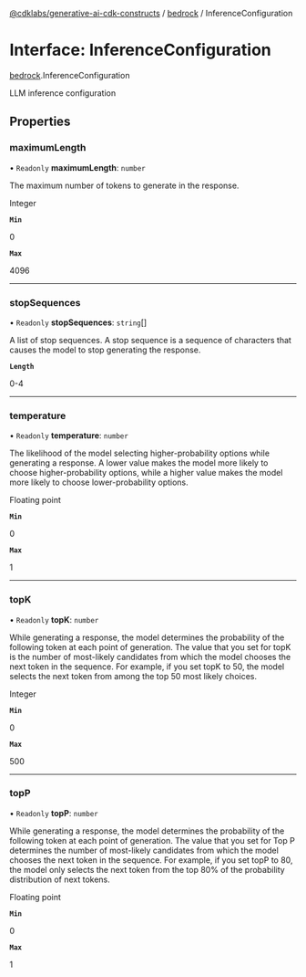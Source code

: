 [@cdklabs/generative-ai-cdk-constructs](/docs/api) / [bedrock](/docs/api/modules/bedrock.md) / InferenceConfiguration

# Interface: InferenceConfiguration

[bedrock](/docs/api/modules/bedrock.md).InferenceConfiguration

LLM inference configuration

## Properties

### maximumLength

• `Readonly` **maximumLength**: `number`

The maximum number of tokens to generate in the response.

Integer

**`Min`**

0

**`Max`**

4096

___

### stopSequences

• `Readonly` **stopSequences**: `string`[]

A list of stop sequences. A stop sequence is a sequence of characters that
causes the model to stop generating the response.

**`Length`**

0-4

___

### temperature

• `Readonly` **temperature**: `number`

The likelihood of the model selecting higher-probability options while
generating a response. A lower value makes the model more likely to choose
higher-probability options, while a higher value makes the model more
likely to choose lower-probability options.

Floating point

**`Min`**

0

**`Max`**

1

___

### topK

• `Readonly` **topK**: `number`

While generating a response, the model determines the probability of the
following token at each point of generation. The value that you set for
topK is the number of most-likely candidates from which the model chooses
the next token in the sequence. For example, if you set topK to 50, the
model selects the next token from among the top 50 most likely choices.

Integer

**`Min`**

0

**`Max`**

500

___

### topP

• `Readonly` **topP**: `number`

While generating a response, the model determines the probability of the
following token at each point of generation. The value that you set for
Top P determines the number of most-likely candidates from which the model
chooses the next token in the sequence. For example, if you set topP to
80, the model only selects the next token from the top 80% of the
probability distribution of next tokens.

Floating point

**`Min`**

0

**`Max`**

1

